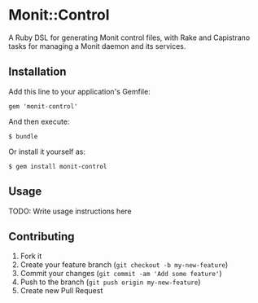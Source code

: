 # Monit::Control

A Ruby DSL for generating Monit control files, with Rake and Capistrano tasks
for managing a Monit daemon and its services.

## Installation

Add this line to your application's Gemfile:

    gem 'monit-control'

And then execute:

    $ bundle

Or install it yourself as:

    $ gem install monit-control

## Usage

TODO: Write usage instructions here

## Contributing

1. Fork it
2. Create your feature branch (`git checkout -b my-new-feature`)
3. Commit your changes (`git commit -am 'Add some feature'`)
4. Push to the branch (`git push origin my-new-feature`)
5. Create new Pull Request
